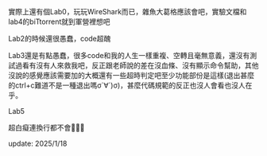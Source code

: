 實際上還有個Lab0，玩玩WireShark而已，雜魚大葛格應該會吧，實驗文檔和lab4的biTtorrent就到軍營裡想吧


Lab2的時候還很愚蠢，code超醜


Lab3還是有點愚蠢，很多code和我的人生一樣重複、空轉且毫無意義，還沒有測試過看有沒有人來救我吧，反正跟老師說的差在沒血條、沒有顯示命令幫助，其他沒說的感覺應該需要加的大概還有一些超時判定吧至少功能部份是這樣(退出甚麼的ctrl+c難道不是一種退出嗎σ`∀´)σ)，甚麼代碼規範的反正也沒人會看也沒人在乎。

Lab5













超白癡連換行都不會🤡🤡🤡


update: 2025/1/18

